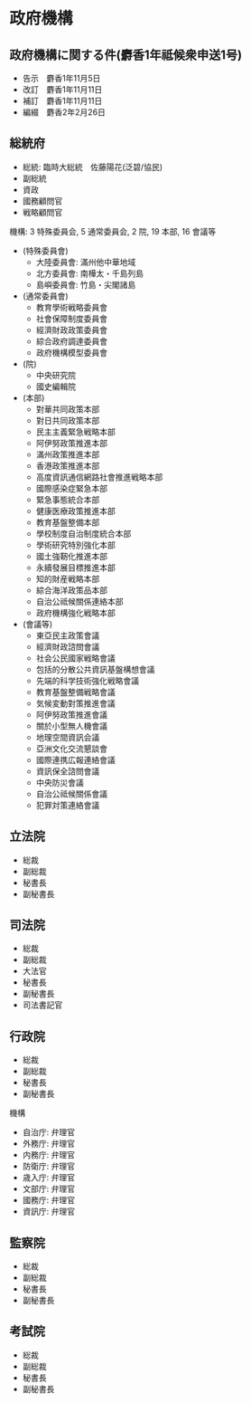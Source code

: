 # 政府機構

## 政府機構に関する件(麝香1年祗候衆申送1号)

- 告示　麝香1年11月5日
- 改訂　麝香1年11月11日
- 補訂　麝香1年11月11日
- 編綴　麝香2年2月26日

## 総統府

- 総統: 臨時大総統　佐藤陽花(泛碧/協民)
- 副総統
- 資政
- 國務顧問官
- 戦略顧問官

機構: 3 特殊委員会, 5 通常委員会, 2 院, 19 本部, 16 會議等

- (特殊委員會)
  - 大陸委員會: 滿州他中華地域
  - 北方委員會: 南樺太・千島列島
  - 島嶼委員會: 竹島・尖閣諸島
- (通常委員會)
  - 教育學術戦略委員會
  - 社會保障制度委員會
  - 經濟財政政策委員會
  - 綜合政府調達委員會
  - 政府機構模型委員會
- (院)
  - 中央研究院
  - 國史編輯院
- (本部)
  - 對華共同政策本部
  - 對日共同政策本部
  - 民主主義緊急戦略本部
  - 阿伊努政策推進本部
  - 滿州政策推進本部
  - 香港政策推進本部
  - 高度資訊通信網路社會推進戦略本部
  - 國際感染症緊急本部
  - 緊急事態統合本部
  - 健康医療政策推進本部
  - 教育基盤整備本部
  - 學校制度自治制度統合本部
  - 學術研究特別強化本部
  - 國土強靭化推進本部
  - 永續發展目標推進本部
  - 知的財産戦略本部
  - 綜合海洋政策品本部
  - 自治公祗候關係連絡本部
  - 政府機構強化戦略本部
- (會議等)
  - 東亞民主政策會議
  - 經濟財政諮問會議
  - 社会公民國家戦略會議
  - 包括的分散公共資訊基盤構想會議
  - 先端的科学技術強化戦略會議
  - 教育基盤整備戦略會議
  - 気候変動對策推進會議
  - 阿伊努政策推進會議
  - 關於小型無人機會議
  - 地理空間資訊会議
  - 亞洲文化交流懇談會
  - 國際連携広報連絡會議
  - 資訊保全諮問會議
  - 中央防災會議
  - 自治公祗候關係會議
  - 犯罪対策連絡會議


## 立法院

- 総裁
- 副総裁
- 秘書長
- 副秘書長

## 司法院

- 総裁
- 副総裁
- 大法官
- 秘書長
- 副秘書長
- 司法書記官

## 行政院

- 総裁
- 副総裁
- 秘書長
- 副秘書長

機構

- 自治庁: 弁理官
- 外務庁: 弁理官
- 内務庁: 弁理官
- 防衛庁: 弁理官
- 歳入庁: 弁理官
- 文部庁: 弁理官
- 國務庁: 弁理官
- 資訊庁: 弁理官

## 監察院

- 総裁
- 副総裁
- 秘書長
- 副秘書長

## 考試院

- 総裁
- 副総裁
- 秘書長
- 副秘書長
